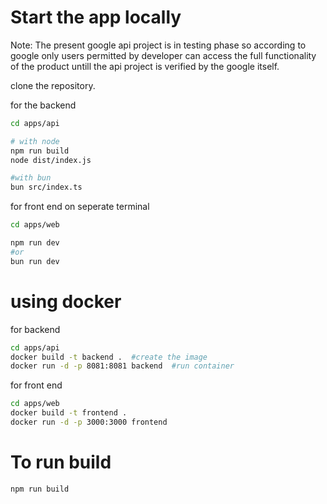 # Start the app locally

Note: The present google api project is in testing phase so according to google only users permitted by developer can access the full functionality of the product untill the api project is verified by the google itself.

clone the repository.

for the backend

```sh
cd apps/api

# with node
npm run build
node dist/index.js

#with bun
bun src/index.ts

```

for front end on seperate terminal

```sh
cd apps/web

npm run dev
#or
bun run dev

```

# using docker

for backend

```sh
cd apps/api
docker build -t backend .  #create the image
docker run -d -p 8081:8081 backend  #run container
```

for front end

```sh
cd apps/web
docker build -t frontend .
docker run -d -p 3000:3000 frontend
```

# To run build

```sh
npm run build
```
